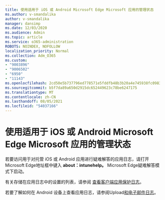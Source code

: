 ```yaml
---
title: 使用适用于 iOS 或 Android Microsoft Edge Microsoft 应用的管理状态
ms.author: v-smandalika
author: v-smandalika
manager: dansimp
ms.date: 12/03/2020
ms.audience: Admin
ms.topic: article
ms.service: o365-administration
ROBOTS: NOINDEX, NOFOLLOW
localization_priority: Normal
ms.collection: Adm_O365
ms.custom:
- "9003896"
- "9006502"
- "6950"
- "11143"
ms.openlocfilehash: 2cd50e5b737796ed778571e5fddfb48b3b20a4e745938fc09836525a47ba2b72
ms.sourcegitcommit: b5f7da89a650d2915dc652449623c78be6247175
ms.translationtype: MT
ms.contentlocale: zh-CN
ms.lasthandoff: 08/05/2021
ms.locfileid: "54037166"
---
```

# <a name="view-the-management-status-of-microsoft-apps-by-using-microsoft-edge-for-ios-or-android-devices"></a>使用适用于 iOS 或 Android Microsoft Edge Microsoft 应用的管理状态

若要访问用于对托管 iOS 或 Android 应用进行疑难解答的应用日志，请打开Microsoft Edge地址框中键入 **about：intunehelp。** Microsoft Edge疑难解答模式下启动。

有关存储在应用日志中的设置的列表，请参阅 [查看客户端应用保护日志](/mem/intune/apps/app-protection-policy-settings-log)。

若要了解如何在 Android 设备上查看应用日志，请参阅Upload[和电子邮件日志](/mem/intune/user-help/send-logs-to-your-it-admin-by-email-android)。